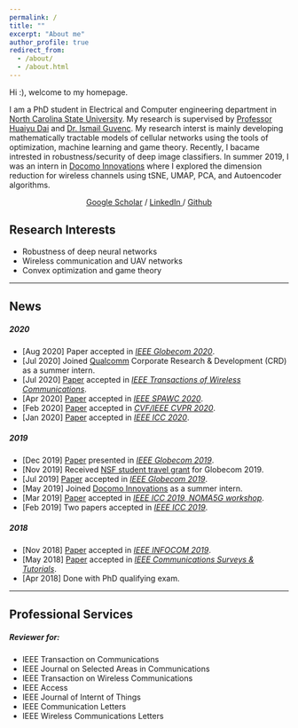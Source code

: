 ```yaml
---
permalink: /
title: ""
excerpt: "About me"
author_profile: true
redirect_from: 
  - /about/
  - /about.html
---
```



Hi :), welcome to my homepage.

I am a PhD student in Electrical and Computer engineering  department in [North Carolina State University](https://www.ncsu.edu/). My research is supervised by [Professor Huaiyu Dai](https://people.engr.ncsu.edu/hdai/) and [Dr. Ismail Guvenc](https://sites.google.com/site/iguvenc/). My research interst is mainly developing mathematically tractable models of cellular networks using the tools of optimization, machine learning and game theory. Recently, I bacame intrested in robustness/security of deep image classifiers. In summer 2019, I was an intern in [Docomo Innovations](https://www.docomoinnovations.com/) where I  explored the dimension reduction  for wireless channels using tSNE, UMAP, PCA, and Autoencoder algorithms.  


<p align="center">
             <!--   <a href="{{ BASE_PATH }}/assets/resume_chiranjib.pdf">CV</a> / -->
               <!--  <a href="{{ BASE_PATH }}/assets/chiranjib-bio.txt">Biography</a> / -->
                <a href="https://scholar.google.com/citations?user=YMeLTBsAAAAJ&hl=en">Google Scholar</a>  /
                <a href="https://www.linkedin.com/in/ali-rahmati-0b833a160/"> LinkedIn </a>  /
                 <a href="https://github.com/thisisalirah"> Github </a>
</p>


## Research Interests

- Robustness of deep neural networks 
- Wireless communication and UAV networks
- Convex optimization and game theory


----
## News

##### 2020

- [Aug 2020]  Paper accepted in [*IEEE Globecom 2020*](https://globecom2020.ieee-globecom.org/).
- [Jul 2020] Joined [Qualcomm](https://www.qualcomm.com/)  Corporate Research & Development (CRD) as a summer intern.
- [Jul 2020]  [Paper](https://ieeexplore.ieee.org/document/9140376) accepted in [ *IEEE Transactions of Wireless Communications*](https://ieeexplore.ieee.org/xpl/RecentIssue.jsp?punumber=7693).
- [Apr 2020]  [Paper](https://arxiv.org/abs/2005.04585) accepted in [ *IEEE SPAWC 2020*](https://spawc2020.netlify.app/).
 - [Feb 2020]  [Paper](http://arxiv.org/abs/2003.06468) accepted in [*CVF/IEEE CVPR 2020*](http://cvpr2020.thecvf.com/).
 - [Jan 2020]  [Paper](https://arxiv.org/abs/2002.10020) accepted in [*IEEE ICC 2020*](https://icc2020.ieee-icc.org/).
 
##### 2019
- [Dec 2019]  [Paper](https://arxiv.org/abs/1904.07781) presented in [*IEEE Globecom 2019*](https://globecom2019.ieee-globecom.org/).
- [Nov 2019] Received [NSF student travel grant](https://globecom2019.ieee-globecom.org/program/student-travel-grant-winners) for Globecom 2019.
- [Jul 2019]  [Paper](https://arxiv.org/abs/1904.07781) accepted in [*IEEE Globecom 2019*](https://globecom2019.ieee-globecom.org/).
- [May 2019] Joined [Docomo Innovations](https://www.docomoinnovations.com/) as a summer intern.
- [Mar 2019]  [Paper](https://ieeexplore.ieee.org/document/8756699) accepted in [*IEEE ICC 2019, NOMA5G workshop*](https://icc2019.ieee-icc.org/workshop/w05-5th-international-workshop-non-orthogonal-multiple-access-techniques-5g).
 - [Feb 2019] Two papers accepted in  [*IEEE ICC 2019*](https://icc2019.ieee-icc.org/).

##### 2018
- [Nov 2018] [Paper](https://ieeexplore.ieee.org/abstract/document/8737472) accepted in [*IEEE INFOCOM 2019*](https://infocom2019.ieee-infocom.org/).
 - [May 2018] [Paper](https://ieeexplore.ieee.org/abstract/document/8367785) accepted in [*IEEE Communications Surveys & Tutorials*](https://ieeexplore.ieee.org/xpl/RecentIssue.jsp?punumber=9739).
 - [Apr 2018]  Done with PhD qualifying exam.



----
## Professional Services

##### Reviewer for:

- IEEE Transaction on Communications
- IEEE Journal on Selected Areas in Communications
- IEEE Transaction on Wireless Communications
- IEEE Access
- IEEE Journal of Internt of Things
- IEEE Communication Letters
- IEEE Wireless Communications Letters

